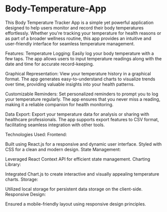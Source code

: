 # Body-Temperature-App
This Body Temperature Tracker App is a simple yet powerful application designed to help users monitor and record their body temperatures effortlessly. 
 Whether you're tracking your temperature for health reasons or as part of a broader wellness routine, this app provides an intuitive and user-friendly interface for seamless temperature management.

Features:
Temperature Logging:
Easily log your body temperature with a few taps. The app allows users to input temperature readings along with the date and time for accurate record-keeping.

Graphical Representation:
View your temperature history in a graphical format. The app generates easy-to-understand charts to visualize trends over time, providing valuable insights into your health patterns.

Customizable Reminders:
Set personalized reminders to prompt you to log your temperature regularly. The app ensures that you never miss a reading, making it a reliable companion for health monitoring.

Data Export:
Export your temperature data for analysis or sharing with healthcare professionals. The app supports export features to CSV format, facilitating seamless integration with other tools.

Technologies Used:
Frontend:

Built using React.js for a responsive and dynamic user interface.
Styled with CSS for a clean and modern design.
State Management:

Leveraged React Context API for efficient state management.
Charting Library:

Integrated Chart.js to create interactive and visually appealing temperature charts.
Storage:

Utilized local storage for persistent data storage on the client-side.
Responsive Design:

Ensured a mobile-friendly layout using responsive design principles.
